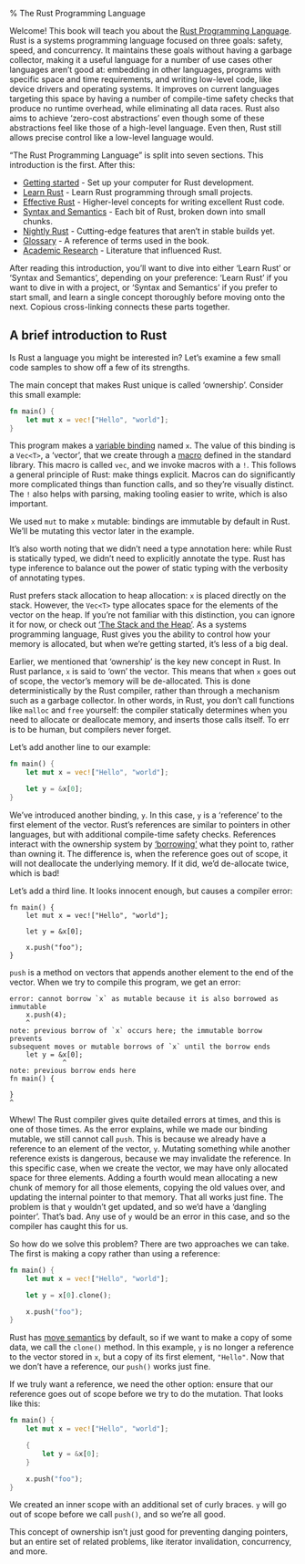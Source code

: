 % The Rust Programming Language

Welcome! This book will teach you about the [Rust Programming Language][rust].
Rust is a systems programming language focused on three goals: safety, speed,
and concurrency. It maintains these goals without having a garbage collector,
making it a useful language for a number of use cases other languages aren’t
good at: embedding in other languages, programs with specific space and time
requirements, and writing low-level code, like device drivers and operating
systems. It improves on current languages targeting this space by having a
number of compile-time safety checks that produce no runtime overhead, while
eliminating all data races. Rust also aims to achieve ‘zero-cost abstractions’
even though some of these abstractions feel like those of a high-level
language. Even then, Rust still allows precise control like a low-level
language would.

[rust]: http://rust-lang.org

“The Rust Programming Language” is split into seven sections. This introduction
is the first. After this:

* [Getting started][gs] - Set up your computer for Rust development.
* [Learn Rust][lr] - Learn Rust programming through small projects.
* [Effective Rust][er] - Higher-level concepts for writing excellent Rust code.
* [Syntax and Semantics][ss] - Each bit of Rust, broken down into small chunks.
* [Nightly Rust][nr] - Cutting-edge features that aren’t in stable builds yet.
* [Glossary][gl] - A reference of terms used in the book.
* [Academic Research][ar] - Literature that influenced Rust.

[gs]: getting-started.html
[lr]: learn-rust.html
[er]: effective-rust.html
[ss]: syntax-and-semantics.html
[nr]: nightly-rust.html
[gl]: glossary.html
[ar]: academic-research.html

After reading this introduction, you’ll want to dive into either ‘Learn Rust’
or ‘Syntax and Semantics’, depending on your preference: ‘Learn Rust’ if you
want to dive in with a project, or ‘Syntax and Semantics’ if you prefer to
start small, and learn a single concept thoroughly before moving onto the next.
Copious cross-linking connects these parts together.

## A brief introduction to Rust

Is Rust a language you might be interested in? Let’s examine a few small code
samples to show off a few of its strengths.

The main concept that makes Rust unique is called ‘ownership’. Consider this
small example:

```rust
fn main() {
    let mut x = vec!["Hello", "world"];
}
```

This program makes a [variable binding][var] named `x`. The value of this
binding is a `Vec<T>`, a ‘vector’, that we create through a [macro][macro]
defined in the standard library. This macro is called `vec`, and we invoke
macros with a `!`. This follows a general principle of Rust: make things
explicit. Macros can do significantly more complicated things than function
calls, and so they’re visually distinct. The `!` also helps with parsing,
making tooling easier to write, which is also important.

We used `mut` to make `x` mutable: bindings are immutable by default in Rust.
We’ll be mutating this vector later in the example.

It’s also worth noting that we didn’t need a type annotation here: while Rust
is statically typed, we didn’t need to explicitly annotate the type. Rust has
type inference to balance out the power of static typing with the verbosity of
annotating types.

Rust prefers stack allocation to heap allocation: `x` is placed directly on the
stack. However, the `Vec<T>` type allocates space for the elements of the
vector on the heap. If you’re not familiar with this distinction, you can
ignore it for now, or check out [‘The Stack and the Heap’][heap]. As a systems
programming language, Rust gives you the ability to control how your memory is
allocated, but when we’re getting started, it’s less of a big deal.

[var]: variable-bindings.html
[macro]: macros.html
[heap]: the-stack-and-the-heap.html

Earlier, we mentioned that ‘ownership’ is the key new concept in Rust. In Rust
parlance, `x` is said to ‘own’ the vector. This means that when `x` goes out of
scope, the vector’s memory will be de-allocated. This is done deterministically
by the Rust compiler, rather than through a mechanism such as a garbage
collector. In other words, in Rust, you don’t call functions like `malloc` and
`free` yourself: the compiler statically determines when you need to allocate
or deallocate memory, and inserts those calls itself. To err is to be human,
but compilers never forget.

Let’s add another line to our example:

```rust
fn main() {
    let mut x = vec!["Hello", "world"];

    let y = &x[0];
}
```

We’ve introduced another binding, `y`. In this case, `y` is a ‘reference’ to
the first element of the vector. Rust’s references are similar to pointers in
other languages, but with additional compile-time safety checks. References
interact with the ownership system by [‘borrowing’][borrowing] what they point
to, rather than owning it. The difference is, when the reference goes out of
scope, it will not deallocate the underlying memory. If it did, we’d
de-allocate twice, which is bad!

[borrowing]: references-and-borrowing.html

Let’s add a third line. It looks innocent enough, but causes a compiler error:

```rust,ignore
fn main() {
    let mut x = vec!["Hello", "world"];

    let y = &x[0];

    x.push("foo");
}
```

`push` is a method on vectors that appends another element to the end of the
vector. When we try to compile this program, we get an error:

```text
error: cannot borrow `x` as mutable because it is also borrowed as immutable
    x.push(4);
    ^
note: previous borrow of `x` occurs here; the immutable borrow prevents
subsequent moves or mutable borrows of `x` until the borrow ends
    let y = &x[0];
             ^
note: previous borrow ends here
fn main() {

}
^
```

Whew! The Rust compiler gives quite detailed errors at times, and this is one
of those times. As the error explains, while we made our binding mutable, we
still cannot call `push`. This is because we already have a reference to an
element of the vector, `y`. Mutating something while another reference exists
is dangerous, because we may invalidate the reference. In this specific case,
when we create the vector, we may have only allocated space for three elements.
Adding a fourth would mean allocating a new chunk of memory for all those elements,
copying the old values over, and updating the internal pointer to that memory.
That all works just fine. The problem is that `y` wouldn’t get updated, and so
we’d have a ‘dangling pointer’. That’s bad. Any use of `y` would be an error in
this case, and so the compiler has caught this for us.

So how do we solve this problem? There are two approaches we can take. The first
is making a copy rather than using a reference:

```rust
fn main() {
    let mut x = vec!["Hello", "world"];

    let y = x[0].clone();

    x.push("foo");
}
```

Rust has [move semantics][move] by default, so if we want to make a copy of some
data, we call the `clone()` method. In this example, `y` is no longer a reference
to the vector stored in `x`, but a copy of its first element, `"Hello"`. Now
that we don’t have a reference, our `push()` works just fine.

[move]: move-semantics.html

If we truly want a reference, we need the other option: ensure that our reference
goes out of scope before we try to do the mutation. That looks like this:

```rust
fn main() {
    let mut x = vec!["Hello", "world"];

    {
        let y = &x[0];
    }

    x.push("foo");
}
```

We created an inner scope with an additional set of curly braces. `y` will go out of
scope before we call `push()`, and so we’re all good.

This concept of ownership isn’t just good for preventing danging pointers, but an
entire set of related problems, like iterator invalidation, concurrency, and more.
